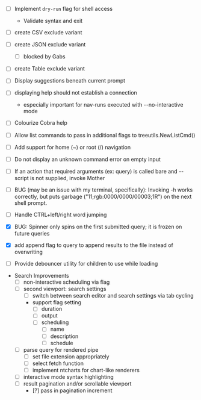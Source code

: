- [ ] Implement `dry-run` flag for shell access
    - Validate syntax and exit

- [ ] create CSV exclude variant
- [ ] create JSON exclude variant
    - [ ] blocked by Gabs
- [ ] create Table exclude variant

- [ ] Display suggestions beneath current prompt

- [ ] displaying help should not establish a connection
    - especially important for nav-runs executed with --no-interactive mode 

- [ ] Colourize Cobra help

- [ ] Allow list commands to pass in additional flags to treeutils.NewListCmd()

- [ ] Add support for home (~) or root (/) navigation

- [ ] Do not display an unknown command error on empty input

- [ ] If an action that required arguments (ex: query) is called bare and --script is not supplied, invoke Mother

- [ ] BUG (may be an issue with my terminal, specifically): Invoking -h works correctly, but puts garbage ("11;rgb:0000/0000/00003;1R") on the next shell prompt.

- [ ] Handle CTRL+left/right word jumping

- [x] BUG: Spinner only spins on the first submitted query; it is frozen on future queries

- [x] add append flag to query to append results to the file instead of overwriting

- [ ] Provide debouncer utility for children to use while loading

- Search Improvements
    - [ ] non-interactive scheduling via flag
    - [ ] second viewport: search settings
        - [ ] switch between search editor and search settings via tab cycling
        - support flag setting
            - [ ] duration
            - [ ] output
            - [ ] scheduling
                - [ ] name
                - [ ] description
                - [ ] schedule
    - [ ] parse query for rendered pipe
        - [ ] set file extension appropriately
        - [ ] select fetch function
        - [ ] implement ntcharts for chart-like renderers
    - [ ] interactive mode syntax highlighting
    - [ ] result pagination and/or scrollable viewport
        - [?] pass in pagination increment